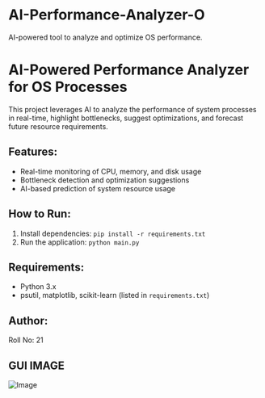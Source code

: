 # AI-Performance-Analyzer-O
AI-powered tool to analyze and optimize OS performance.
# AI-Powered Performance Analyzer for OS Processes

This project leverages AI to analyze the performance of system processes in real-time, highlight bottlenecks, suggest optimizations, and forecast future resource requirements.

## Features:
- Real-time monitoring of CPU, memory, and disk usage
- Bottleneck detection and optimization suggestions
- AI-based prediction of system resource usage

## How to Run:
1. Install dependencies: `pip install -r requirements.txt`
2. Run the application: `python main.py`

## Requirements:
- Python 3.x
- psutil, matplotlib, scikit-learn (listed in `requirements.txt`)

## Author:
Roll No: 21
## GUI IMAGE
![Image](https://github.com/user-attachments/assets/6c208998-b31b-43bc-8a9c-b2a69910c95e)
